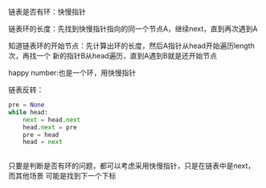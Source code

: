 链表是否有环：快慢指针

链表环的长度：先找到快慢指针指向的同一个节点A，继续next，直到再次遇到A

知道链表环的开始节点：先计算出环的长度，然后A指针从head开始遍历length次，再找一个
新的指针B从head遍历，直到A遇到B就是还开始节点

happy number:也是一个环，用快慢指针

链表反转：
```python
pre = None
while head:
    next = head.next
    head.next = pre
    pre = head
    head = next
    
```


只要是判断是否有环的问题，都可以考虑采用快慢指针，只是在链表中是next，而其他场景
可能是找到下一个下标